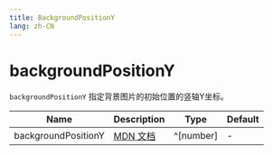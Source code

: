 ```yaml
---
title: BackgroundPositionY
lang: zh-CN
---
```


# backgroundPositionY

`backgroundPositionY` 指定背景图片的初始位置的竖轴Y坐标。

| Name               | Description      | Type                         | Default |
|--------------------|------------------|------------------------------| ------- |
| backgroundPositionY         |[MDN 文档](http://developer.mozilla.org/zh-CN/docs/Web/CSS/background-position) | ^[number]| - |
